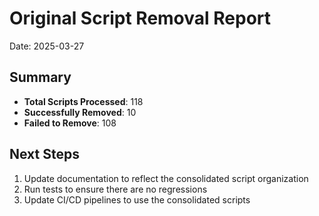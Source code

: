# Original Script Removal Report

Date: 2025-03-27

## Summary

- **Total Scripts Processed**: 118
- **Successfully Removed**: 10
- **Failed to Remove**: 108

## Next Steps

1. Update documentation to reflect the consolidated script organization
2. Run tests to ensure there are no regressions
3. Update CI/CD pipelines to use the consolidated scripts
